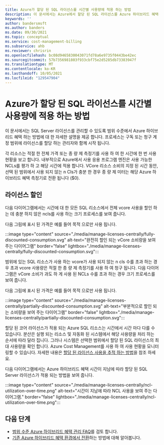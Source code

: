 ```yaml
---
title: Azure가 할당 된 SQL 라이선스를 시간별 사용량에 적용 하는 방법
description: 이 문서에서는 Azure에서 할당 된 SQL 라이선스를 Azure 하이브리드 혜택를 사용 하 여 시간별 사용량에 적용 하는 방법에 대해 자세히 설명 합니다.
keywords: ''
author: bandersmsft
ms.author: banders
ms.date: 09/30/2021
ms.topic: conceptual
ms.service: cost-management-billing
ms.subservice: ahb
ms.reviewer: chrisrin
ms.openlocfilehash: bc08d9465830043071fd78a6e9735f0443be42ec
ms.sourcegitcommit: 57b7356981803f933cbf75e2d5285db73383947f
ms.translationtype: MT
ms.contentlocale: ko-KR
ms.lasthandoff: 10/05/2021
ms.locfileid: "129547904"
---
```

# <a name="how-azure-applies-assigned-sql-licenses-to-hourly-usage"></a>Azure가 할당 된 SQL 라이선스를 시간별 사용량에 적용 하는 방법

이 문서에서는 SQL Server 라이선스를 관리할 수 있도록 범위 수준에서 Azure 하이브리드 혜택 하는 방법에 대 한 자세한 설명을 제공 합니다. 프로세스는 구독 또는 청구 계정 범위에 라이선스를 할당 하는 관리자와 함께 시작 됩니다.

각 리소스는 적절 한 전체 가격 또는 종 량 제 측정기를 사용 하 여 한 시간에 한 번 사용 현황을 보고 합니다. 내부적으로 Azure에서 사용 응용 프로그램 엔진은 사용 가능한 NCLs를 평가 하 고 해당 시간에 적용 합니다. VCore 리소스 소비의 지정 된 시간 동안, 선택 된 범위에서 사용 되지 않는 n Cls가 충분 한 경우 종 량 제 미터는 해당 Azure 하이브리드 혜택 측정기로 전환 됩니다 ($0).

## <a name="license-discount"></a>라이선스 할인 

다음 다이어그램에서는 시간에 대 한 모든 SQL 리소스에서 전체 vcore 사용을 할인 하는 데 충분 하지 않은 ncls를 사용 하는 크기 프로세스를 보여 줍니다.

다음 그림에 표시 된 가격은 예를 들어 목적 으로만 사용 됩니다.

:::image type="content" source="./media/manage-licenses-centrally/fully-discounted-consumption.svg" alt-text="완전히 할인 되는 vCore 소비량을 보여 주는 다이어그램" border="false" lightbox="./media/manage-licenses-centrally/fully-discounted-consumption.svg":::


범위에 있는 SQL 리소스가 사용 하는 vcore가 사용 되지 않는 n cls 수를 초과 하는 경우 초과 vcore 사용량은 적절 한 종 량 제 측정기를 사용 하 여 청구 됩니다. 다음 다이어그램은 vCore 소비가 과도 하 게 사용 된 NCLs 수를 초과 하는 경우 크기 프로세스를 보여 줍니다.

다음 그림에 표시 된 가격은 예를 들어 목적 으로만 사용 됩니다.

:::image type="content" source="./media/manage-licenses-centrally/partially-discounted-consumption.svg" alt-text="부분적으로 할인 되는 소비량을 보여 주는 다이어그램" border="false" lightbox="./media/manage-licenses-centrally/partially-discounted-consumption.svg":::

할당 된 코어 라이선스가 적용 되는 Azure SQL 리소스는 시간에서 시간 마다 다를 수 있습니다. 분산은 실행 되는 리소스 및 자동화 된 시스템에서 해당 사용량을 처리 하는 순서에 따라 달라 집니다. 그러나 시스템은 선택한 범위에서 할당 된 SQL 라이선스의 최대 사용량을 확인 합니다. Azure Cost Management를 사용 하 여 사용 현황을 모니터링할 수 있습니다. 자세한 내용은 [할당 된 라이선스 사용을 추적 하는 방법](create-sql-license-assignments.md#track-assigned-license-use)을 참조 하세요.

다음 다이어그램에서는 Azure 하이브리드 혜택 시간이 지남에 따라 할당 된 SQL Server 라이선스가 적용 되는 방법을 보여 줍니다.

:::image type="content" source="./media/manage-licenses-centrally/ncl-utilization-over-time.png" alt-text="시간이 지남에 따라 NCL 사용을 보여 주는 다이어그램." border="false" lightbox="./media/manage-licenses-centrally/ncl-utilization-over-time.png":::

## <a name="next-steps"></a>다음 단계

- [범위 수준 Azure 하이브리드 혜택 관리 FAQ](faq-azure-hybrid-benefit-scope.yml)를 검토 합니다.
- [기존 Azure 하이브리드 혜택 환경에서 전환](transition-existing.md)하는 방법에 대해 알아봅니다.